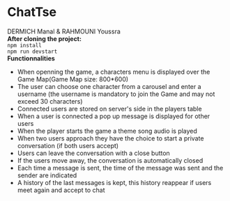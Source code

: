 # ChatTse
DERMICH Manal & RAHMOUNI Youssra\
**After cloning the project:** \
`npm install`\
`npm run devstart`\
**Functionnalities**
- When openning the game, a characters menu is displayed over the Game Map(Game Map size: 800*600)
- The user can choose one character from a carousel and enter a username (the username is mandatory to join the Game and may not exceed 30 characters)
- Connected users are stored on server's side in the players table 
- When a user is connected a pop up message is displayed for other users 
- When the player starts the game a theme song audio is played 
- When two users approach they have the choice to start a private conversation (if both users accept)
- Users can leave the conversation with a close button 
- If the users move away, the conversation is automatically closed 
- Each time a message is sent, the time of the message was sent and the sender are indicated 
- A history of the last messages is kept, this history reappear if users meet again and accept to chat 

